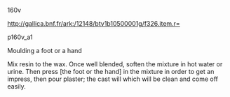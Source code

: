 160v 

http://gallica.bnf.fr/ark:/12148/btv1b10500001g/f326.item.r=

p160v_a1

Moulding a foot or a hand

Mix resin to the wax. Once well blended, soften the mixture in hot water or urine. Then press [the foot or the hand] in the mixture in order to get an impress, then pour plaster; the cast will which will be clean and come off easily.

 



